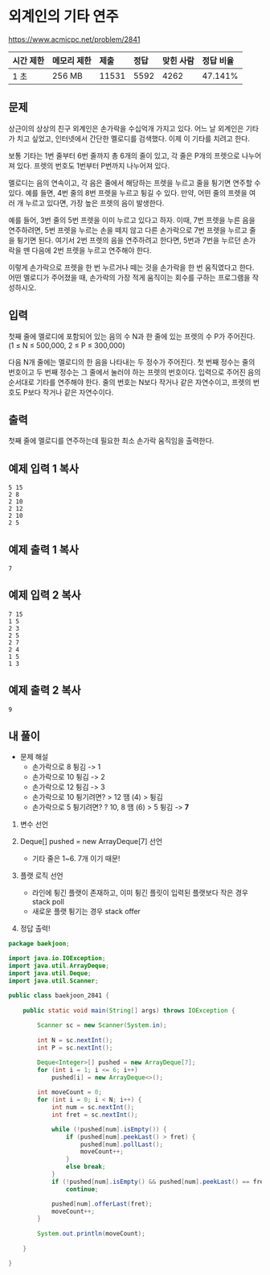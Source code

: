 # 외계인의 기타 연주 

https://www.acmicpc.net/problem/2841 

| 시간 제한 | 메모리 제한 | 제출  | 정답 | 맞힌 사람 | 정답 비율 |
| :-------- | :---------- | :---- | :--- | :-------- | :-------- |
| 1 초      | 256 MB      | 11531 | 5592 | 4262      | 47.141%   |

## 문제

상근이의 상상의 친구 외계인은 손가락을 수십억개 가지고 있다. 어느 날 외계인은 기타가 치고 싶었고, 인터넷에서 간단한 멜로디를 검색했다. 이제 이 기타를 치려고 한다.

보통 기타는 1번 줄부터 6번 줄까지 총 6개의 줄이 있고, 각 줄은 P개의 프렛으로 나누어져 있다. 프렛의 번호도 1번부터 P번까지 나누어져 있다.

멜로디는 음의 연속이고, 각 음은 줄에서 해당하는 프렛을 누르고 줄을 튕기면 연주할 수 있다. 예를 들면, 4번 줄의 8번 프렛을 누르고 튕길 수 있다. 만약, 어떤 줄의 프렛을 여러 개 누르고 있다면, 가장 높은 프렛의 음이 발생한다.

예를 들어, 3번 줄의 5번 프렛을 이미 누르고 있다고 하자. 이때, 7번 프렛을 누른 음을 연주하려면, 5번 프렛을 누르는 손을 떼지 않고 다른 손가락으로 7번 프렛을 누르고 줄을 튕기면 된다. 여기서 2번 프렛의 음을 연주하려고 한다면, 5번과 7번을 누르던 손가락을 뗀 다음에 2번 프렛을 누르고 연주해야 한다.

이렇게 손가락으로 프렛을 한 번 누르거나 떼는 것을 손가락을 한 번 움직였다고 한다. 어떤 멜로디가 주어졌을 때, 손가락의 가장 적게 움직이는 회수를 구하는 프로그램을 작성하시오.

## 입력

첫째 줄에 멜로디에 포함되어 있는 음의 수 N과 한 줄에 있는 프렛의 수 P가 주어진다. (1 ≤ N ≤ 500,000, 2 ≤ P ≤ 300,000)

다음 N개 줄에는 멜로디의 한 음을 나타내는 두 정수가 주어진다. 첫 번째 정수는 줄의 번호이고 두 번째 정수는 그 줄에서 눌러야 하는 프렛의 번호이다. 입력으로 주어진 음의 순서대로 기타를 연주해야 한다. 줄의 번호는 N보다 작거나 같은 자연수이고, 프렛의 번호도 P보다 작거나 같은 자연수이다.

## 출력

첫째 줄에 멜로디를 연주하는데 필요한 최소 손가락 움직임을 출력한다.

## 예제 입력 1 복사

```
5 15
2 8
2 10
2 12
2 10
2 5
```

## 예제 출력 1 복사

```
7
```

## 예제 입력 2 복사

```
7 15
1 5
2 3
2 5
2 7
2 4
1 5
1 3
```

## 예제 출력 2 복사

```
9
```



## 내 풀이

* 문제 해설
  * 손가락으로 8 튕김 -> 1
  * 손가락으로 10 튕김 -> 2
  * 손가락으로 12 튕김 -> 3
  * 손가락으로 10 튕기려면? > 12 땜 (4) > 튕김
  * 손가락으로 5 튕기려면? ? 10, 8 땜 (6) > 5 튕김 -> **7**

1. 변수 선언

2. Deque<Integer>[] pushed = new ArrayDeque[7] 선언
   * 기타 줄은 1~6. 7개 이기 때문!
3. 플랫 로직 선언
   * 라인에 튕긴 플랫이 존재하고, 이미 튕긴 플릿이 입력된 플랫보다 작은 경우 stack poll
   * 새로운 플랫 튕기는 경우 stack offer
4. 정답 출력!

```java
package baekjoon;

import java.io.IOException;
import java.util.ArrayDeque;
import java.util.Deque;
import java.util.Scanner;

public class baekjoon_2841 {
	
	public static void main(String[] args) throws IOException {
		
		Scanner sc = new Scanner(System.in);
		
		int N = sc.nextInt();
		int P = sc.nextInt();

		Deque<Integer>[] pushed = new ArrayDeque[7];
        for (int i = 1; i <= 6; i++)
            pushed[i] = new ArrayDeque<>();
        
        int moveCount = 0;
        for (int i = 0; i < N; i++) {
            int num = sc.nextInt();
            int fret = sc.nextInt();

            while (!pushed[num].isEmpty()) {
                if (pushed[num].peekLast() > fret) {
                    pushed[num].pollLast();
                    moveCount++;
                }
                else break;
            }
            if (!pushed[num].isEmpty() && pushed[num].peekLast() == fret)
                continue;

            pushed[num].offerLast(fret);
            moveCount++;
        }
        
        System.out.println(moveCount);
		
	}

}
```

